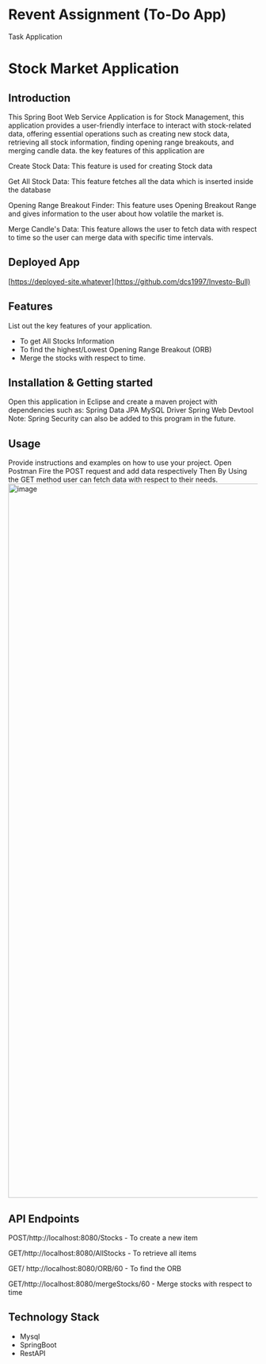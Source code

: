 # **Revent Assignment (To-Do App)**
Task Application





# **Stock Market Application**

## Introduction
This Spring Boot Web Service Application is for Stock Management, this application provides a user-friendly interface to interact with stock-related data, offering essential operations such as creating new stock data, retrieving all stock information, finding opening range breakouts, and merging candle data.
the key features of this application are

Create Stock Data:
This feature is used for creating Stock data

Get All Stock Data:
This feature fetches all the data which is inserted inside the database

Opening Range Breakout Finder:
This feature uses Opening Breakout Range and gives information to the user about how volatile the market is.

Merge Candle's Data:
This feature allows the user to fetch data with respect to time so the user can merge data with specific time intervals.



## Deployed App
[https://deployed-site.whatever](https://github.com/dcs1997/Investo-Bull)



## Features
List out the key features of your application.
-  To get All Stocks Information
-  To find the highest/Lowest Opening Range Breakout (ORB)
-  Merge the stocks with respect to time.



## Installation & Getting started
Open this application in Eclipse and create a maven project with dependencies such as:
Spring Data JPA
MySQL Driver
Spring Web
Devtool
Note: Spring Security can also be added to this program in the future.



## Usage
Provide instructions and examples on how to use your project.
Open Postman
Fire the POST request and add data respectively
Then By Using the GET method user can fetch data with respect to their needs.
<img width="1440" alt="image" src="https://github.com/dcs1997/Investo-Bull/assets/107552890/88c067ed-fdea-4b82-b648-db96aa6911d7">



## API Endpoints

POST/http://localhost:8080/Stocks - To create a new item

GET/http://localhost:8080/AllStocks - To retrieve all items

GET/ http://localhost:8080/ORB/60 -  To find the ORB

GET/http://localhost:8080/mergeStocks/60 -  Merge stocks with respect to time



## Technology Stack
- Mysql
- SpringBoot
- RestAPI

